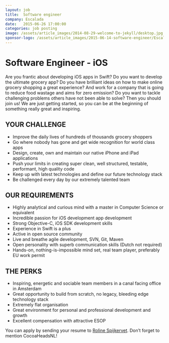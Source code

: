 ```yaml
---
layout: job
title:  Software engineer
company: Escalada
date:   2015-06-26 17:00:00
categories: job posting
image: /assets/article_images/2014-08-29-welcome-to-jekyll/desktop.jpg
sponsor-logo: /assets/article_images/2015-06-14-software-engineer/Escaladalogo320.png
---
```


# Software Engineer - iOS
Are you frantic about developing iOS apps in Swift? Do you want to develop the ultimate grocery app? Do you have brilliant ideas on how to make online grocery shopping a great experience? And work for a company that is going to reduce food wastage and aims for zero emission? Do you want to tackle challenging problems others have not been able to solve? Then you should join us! We are just getting started, so you can be at the beginning of something really great and inspiring.

## YOUR CHALLENGE

* Improve the daily lives of hundreds of thousands grocery shoppers
* Go where nobody has gone and get wide recognition for world class apps
* Design, create, own and maintain our native iPhone and iPad applications
* Push your limits in creating super clean, well structured, testable, performant, high quality code
* Keep up with latest technologies and define our future technology stack
* Be challenged every day by our extremely talented team

## OUR REQUIREMENTS

* Highly analytical and curious mind with a master in Computer Science or equivalent
* Incredible passion for iOS development app development 
* Strong Objective-C, iOS SDK development skills
* Experience in Swift is a plus 
* Active in open source community
* Live and breathe agile development, SVN, Git, Maven
* Open personality with superb communication skills (Dutch not required)
* Hands-on, nothing-is-impossible mind set, real team player, preferably EU work permit


## THE PERKS

* Inspiring, energetic and sociable team members in a canal facing office in Amsterdam
* Great opportunity to build from scratch, no legacy, bleeding edge technology stack
* Extremely flat organisation
* Great environment for personal and professional development and growth 
* Excellent compensation with attractive ESOP

You can apply by sending your resume to [Roline Spijkervet](mailto:jobs@escaladagroup.com).
Don’t forget to mention CocoaHeadsNL!
